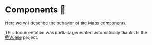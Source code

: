 # Components 🧰


Here we will describe the behavior of the Mapo components.

This documentation was partially generated automatically thanks to the [@Vuese](https://vuese.org/) project.
